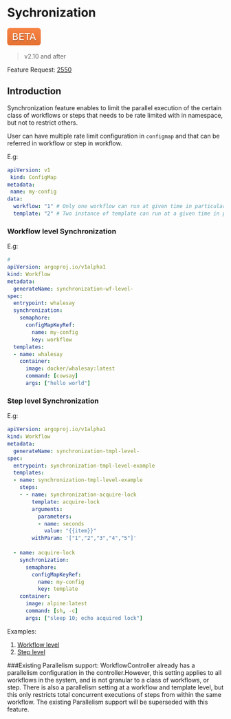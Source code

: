 # Sychronization

![beta](assets/beta.svg)

> v2.10 and after

Feature Request: [2550](https://github.com/argoproj/argo/issues/2550)

## Introduction
Synchronization feature enables to limit the parallel execution of the certain class of workflows or steps that needs to be 
rate limited with in namespace, but not to restrict others. 

User can have multiple rate limit configuration in `configmap` and that can be referred 
in workflow or step in workflow.

E.g:
```yaml
apiVersion: v1
 kind: ConfigMap
metadata:
 name: my-config
data:
  workflow: "1" # Only one workflow can run at given time in particular namespace
  template: "2" # Two instance of template can run at a given time in particular namespace
```

### Workflow level Synchronization

E.g:
```yaml
#
apiVersion: argoproj.io/v1alpha1
kind: Workflow
metadata:
  generateName: synchronization-wf-level-
spec:
  entrypoint: whalesay
  synchronization:
    semaphore:
      configMapKeyRef:
        name: my-config
        key: workflow
  templates:
  - name: whalesay
    container:
      image: docker/whalesay:latest
      command: [cowsay]
      args: ["hello world"]
```

### Step level Synchronization

E.g:
```yaml
apiVersion: argoproj.io/v1alpha1
kind: Workflow
metadata:
  generateName: synchronization-tmpl-level-
spec:
  entrypoint: synchronization-tmpl-level-example
  templates:
  - name: synchronization-tmpl-level-example
    steps:
    - - name: synchronization-acquire-lock
        template: acquire-lock
        arguments:
          parameters:
          - name: seconds
            value: "{{item}}"
        withParam: '["1","2","3","4","5"]'

  - name: acquire-lock
    synchronization:
      semaphore:
        configMapKeyRef:
          name: my-config
          key: template
    container:
      image: alpine:latest
      command: [sh, -c]
      args: ["sleep 10; echo acquired lock"]
```
Examples:
1. [Workflow level](https://github.com/argoproj/argo/blob/master/examples/synchronization-wf-level.yaml)
2. [Step level](https://github.com/argoproj/argo/blob/master/examples/synchronization-tmpl-level.yaml)

###Existing Parallelism support:
WorkflowController already has a parallelism configuration in the controller.However, this setting applies to all workflows 
in the system, and is not granular to a class of workflows, or step. There is also a parallelism setting at a workflow and 
template level, but this only restricts total concurrent executions of steps from within the same workflow. 
The existing Parallelism support will be superseded with this feature. 


